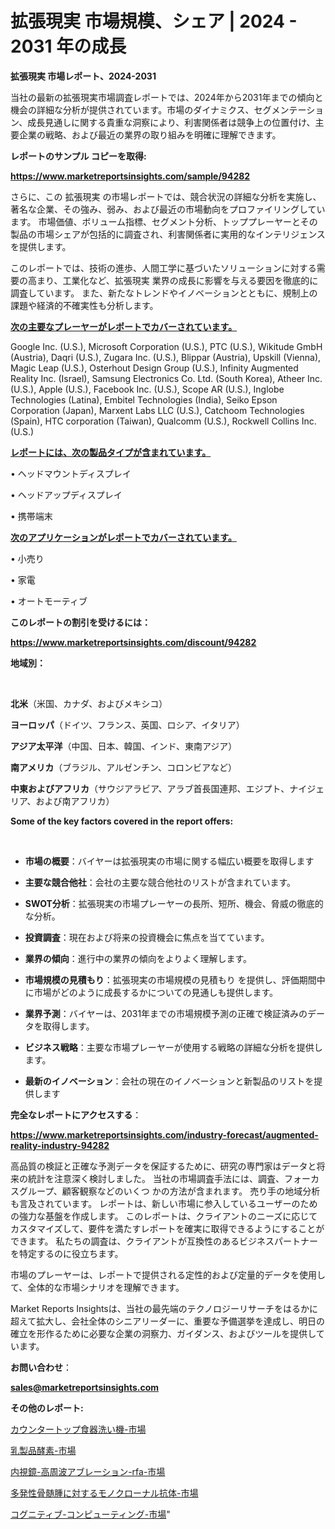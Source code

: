 # 拡張現実 市場規模、シェア | 2024 - 2031 年の成長

<strong>拡張現実 市場レポート、2024-2031</strong>

当社の最新の拡張現実市場調査レポートでは、2024年から2031年までの傾向と機会の詳細な分析が提供されています。市場のダイナミクス、セグメンテーション、成長見通しに関する貴重な洞察により、利害関係者は競争上の位置付け、主要企業の戦略、および最近の業界の取り組みを明確に理解できます。



<strong>レポートのサンプル コピーを取得:</strong> <a href=https://www.marketreportsinsights.com/sample/94282>

<strong><u>https://www.marketreportsinsights.com/sample/94282</u></strong></a>

さらに、この 拡張現実 の市場レポートでは、競合状況の詳細な分析を実施し、著名な企業、その強み、弱み、および最近の市場動向をプロファイリングしています。 市場価値、ボリューム指標、セグメント分析、トッププレーヤーとその製品の市場シェアが包括的に調査され、利害関係者に実用的なインテリジェンスを提供します。

このレポートでは、技術の進歩、人間工学に基づいたソリューションに対する需要の高まり、工業化など、拡張現実 業界の成長に影響を与える要因を徹底的に調査しています。 また、新たなトレンドやイノベーションとともに、規制上の課題や経済的不確実性も分析します。



<strong><u>次の主要なプレーヤーがレポートでカバーされています。</u></strong>

Google Inc. (U.S.), Microsoft Corporation (U.S.), PTC (U.S.), Wikitude GmbH (Austria), Daqri (U.S.), Zugara Inc. (U.S.), Blippar (Austria), Upskill (Vienna), Magic Leap (U.S.), Osterhout Design Group (U.S.), Infinity Augmented Reality Inc. (Israel), Samsung Electronics Co. Ltd. (South Korea), Atheer Inc. (U.S.), Apple (U.S.), Facebook Inc. (U.S.), Scope AR (U.S.), Inglobe Technologies (Latina), Embitel Technologies (India), Seiko Epson Corporation (Japan), Marxent Labs LLC (U.S.), Catchoom Technologies (Spain), HTC corporation (Taiwan), Qualcomm (U.S.), Rockwell Collins Inc. (U.S.)



<strong><u><b>レポートには、次の製品タイプが含まれています。</b></u></strong>

• ヘッドマウントディスプレイ

• ヘッドアップディスプレイ

• 携帯端末



<strong><u><b>次のアプリケーションがレポートでカバーされています。</b></u></strong>

• 小売り

• 家電

• オートモーティブ



<strong><b>このレポートの割引を受けるには：</b></strong>

<a href=https://www.marketreportsinsights.com/discount/94282>

<strong><u>https://www.marketreportsinsights.com/discount/94282</u></strong></a>



<strong>地域別：</strong>

<strong> </strong>



<strong>北米</strong>（米国、カナダ、およびメキシコ）



<strong>ヨーロッパ</strong>（ドイツ、フランス、英国、ロシア、イタリア）



<strong>アジア太平洋</strong>（中国、日本、韓国、インド、東南アジア）



<strong>南アメリカ</strong>（ブラジル、アルゼンチン、コロンビアなど）



<strong>中東およびアフリカ</strong>（サウジアラビア、アラブ首長国連邦、エジプト、ナイジェリア、および南アフリカ）



<strong>Some of the key factors covered in the report offers:</strong>

<strong> </strong>
<ul>
  <li>

<strong>市場の概要</strong>：バイヤーは拡張現実の市場に関する幅広い概要を取得します</li>
  <li>

<strong>主要な競合他社</strong>：会社の主要な競合他社のリストが含まれています。</li>
  <li>

<strong>SWOT分析</strong>：拡張現実の市場プレーヤーの長所、短所、機会、脅威の徹底的な分析。</li>
  <li>

<strong>投資調査</strong>：現在および将来の投資機会に焦点を当てています。</li>
  <li>

<strong>業界の傾向</strong>：進行中の業界の傾向をよりよく理解します。</li>
  <li>

<strong>市場規模の見積もり</strong>：拡張現実の市場規模の見積もり を提供し、評価期間中に市場がどのように成長するかについての見通しも提供します。</li>
  <li>

<strong>業界予測</strong>：バイヤーは、2031年までの市場規模予測の正確で検証済みのデータを取得します。</li>
  <li>

<strong>ビジネス戦略</strong>：主要な市場プレーヤーが使用する戦略の詳細な分析を提供します。</li>
  <li>

<strong>最新のイノベーション</strong>：会社の現在のイノベーションと新製品のリストを提供します</li>
</ul>


<strong>完全なレポートにアクセスする</strong>：

<a href=https://www.marketreportsinsights.com/industry-forecast/augmented-reality-industry-94282>

<strong><u>https://www.marketreportsinsights.com/industry-forecast/augmented-reality-industry-94282</u></strong></a>

高品質の検証と正確な予測データを保証するために、研究の専門家はデータと将来の統計を注意深く検討しました。 当社の市場調査手法には、調査、フォーカスグループ、顧客観察などのいくつ かの方法が含まれます。 売り手の地域分析も言及されています。 レポートは、新しい市場に参入しているユーザーのための強力な基盤を作成します。 このレポートは、クライアントのニーズに応じてカスタマイズして、要件を満たすレポートを確実に取得できるようにすることができます。 私たちの調査は、クライアントが互換性のあるビジネスパートナーを特定するのに役立ちます。

市場のプレーヤーは、レポートで提供される定性的および定量的データを使用して、全体的な市場シナリオを理解できます。

Market Reports Insightsは、当社の最先端のテクノロジーリサーチをはるかに超えて拡大し、会社全体のシニアリーダーに、重要な予備選挙を達成し、明日の確立を形作るために必要な企業の洞察力、ガイダンス、およびツールを提供しています。



<strong><b>お問い合わせ</b></strong>：

<a href=mailto:sales@marketreportsinsights.com>

<strong><u>sales@marketreportsinsights.com</u></strong></a>



<strong>その他のレポート:</strong>

<a href=https://www.linkedin.com/pulse/カウンタートップ食器洗い機-市場-2023-競争分析と事業成長-2030-ctaec/>カウンタートップ食器洗い機-市場</a>

<a href=https://www.linkedin.com/pulse/乳製品酵素-市場-2023-最新の-cagr-および成長分析-2030-6rehf/>乳製品酵素-市場</a>

<a href=https://www.linkedin.com/pulse/内視鏡-高周波アブレーション-rfa-市場-2023-最新の-cagr-yirvf/>内視鏡-高周波アブレーション-rfa-市場</a>

<a href=https://www.linkedin.com/pulse/多発性骨髄腫に対するモノクローナル抗体-市場-2023-年のダイナミクスとビジネストレンド-2030-pr-news-hub-cqspf/>多発性骨髄腫に対するモノクローナル抗体-市場</a>

<a href=https://www.linkedin.com/pulse/コグニティブ-コンピューティング-市場-2030-年までの需要に焦点を当てた-t1kdf/>コグニティブ-コンピューティング-市場</a>"
